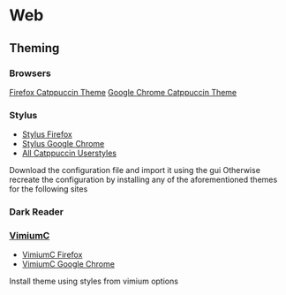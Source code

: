 # Web

## Theming

### Browsers

[Firefox Catppuccin Theme](https://color.firefox.com/?theme=XQAAAAJCBAAAAAAAAABBqYhm849SCicxcUcPX38oKRicm6da8pFtMcajvXaAE3RJ0F_F447xQs-L1kFlGgDKq4IIvWciiy4upusW7OvXIRinrLrwLvjXB37kvhN5ElayHo02fx3o8RrDShIhRpNiQMOdww5V2sCMLAfehhp9X6-0omTOJoxUMafR4835KzRtga3odeboL1_1B-QpbDvXNFc9eYq_VaFCSTmcaWjaap_g_3ohvnWmdBLPh-j4Od9aK_zPdPuzXPDUJe9AI4wshGDgTUn0lwQdlN2SiqoC5XzY0hMy2dL-8J2rsbHHPT5EdAI_t1nHMW0hAE3M3p5uqgjHckEd7PKDcCT4jXaWYJmf9H6WGdcvlkKbhUkB8pGHdpylU40Z3YrNIbuzYmTlElOy3-ysUR6Fvj8Pjjh6MruXklsjV9W4JQHsWu5q4j_cuFMuKM1mOjTiOBjVpu4JNcdSwX5b_5eknzHqkvELZQY5jTnNVHsadj8qS5v8UNc1GaKUxBhsUexnNmwEE6kutOngp9XfWIqL3RszZ89fd2YMT9xERpjWB37q3fxygag)
[Google Chrome Catppuccin Theme](https://chromewebstore.google.com/detail/catppuccin-chrome-theme-m/bkkmolkhemgaeaeggcmfbghljjjoofoh)

### Stylus

- [Stylus Firefox](https://addons.mozilla.org/en-US/firefox/addon/styl-us/)
- [Stylus Google Chrome](https://chromewebstore.google.com/detail/stylus/clngdbkpkpeebahjckkjfobafhncgmne)
- [All Catppuccin Userstyles](https://github.com/catppuccin/userstyles)

Download the configuration file and import it using the gui
Otherwise recreate the configuration by installing any of the aforementioned themes
for the following sites

### Dark Reader

### [VimiumC](https://github.com/gdh1995/vimium-c)

- [VimiumC Firefox](https://addons.mozilla.org/en-US/firefox/addon/vimium-c/)
- [VimiumC Google Chrome](https://chromewebstore.google.com/detail/vimium-c-all-by-keyboard/hfjbmagddngcpeloejdejnfgbamkjaeg)

Install theme using styles from vimium options

